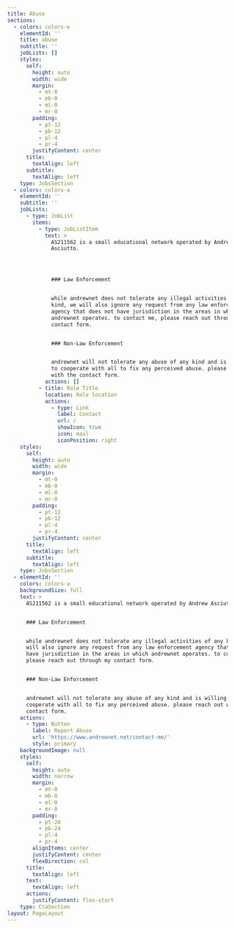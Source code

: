 ```yaml
---
title: Abuse
sections:
  - colors: colors-e
    elementId: ''
    title: abuse
    subtitle: ''
    jobLists: []
    styles:
      self:
        height: auto
        width: wide
        margin:
          - mt-0
          - mb-0
          - ml-0
          - mr-0
        padding:
          - pt-12
          - pb-12
          - pl-4
          - pr-4
        justifyContent: center
      title:
        textAlign: left
      subtitle:
        textAlign: left
    type: JobsSection
  - colors: colors-a
    elementId: ''
    subtitle: ''
    jobLists:
      - type: JobList
        items:
          - type: JobListItem
            text: >
              AS211562 is a small educational network operated by Andrew
              Asciutto.




              ### Law Enforcement


              while andrewnet does not tolerate any illegal activities of any
              kind, we will also ignore any request from any law enforcement
              agency that does not have jurisdiction in the areas in which
              andrewnet operates. to contact me, please reach out through my
              contact form.


              ### Non-Law Enforcement


              andrewnet will not tolerate any abuse of any kind and is willing
              to cooperate with all to fix any perceived abuse. please reach out
              with the contact form.
            actions: []
          - title: Role Title
            location: Role location
            actions:
              - type: Link
                label: Contact
                url: /
                showIcon: true
                icon: mail
                iconPosition: right
    styles:
      self:
        height: auto
        width: wide
        margin:
          - mt-0
          - mb-0
          - ml-0
          - mr-0
        padding:
          - pt-12
          - pb-12
          - pl-4
          - pr-4
        justifyContent: center
      title:
        textAlign: left
      subtitle:
        textAlign: left
    type: JobsSection
  - elementId: ''
    colors: colors-a
    backgroundSize: full
    text: >
      AS211562 is a small educational network operated by Andrew Asciutto.


      ### Law Enforcement


      while andrewnet does not tolerate any illegal activities of any kind, we
      will also ignore any request from any law enforcement agency that does not
      have jurisdiction in the areas in which andrewnet operates. to contact me,
      please reach out through my contact form.


      ### Non-Law Enforcement


      andrewnet will not tolerate any abuse of any kind and is willing to
      cooperate with all to fix any perceived abuse. please reach out with the
      contact form.
    actions:
      - type: Button
        label: Report Abuse
        url: 'https://www.andrewnet.net/contact-me/'
        style: primary
    backgroundImage: null
    styles:
      self:
        height: auto
        width: narrow
        margin:
          - mt-0
          - mb-0
          - ml-0
          - mr-0
        padding:
          - pt-24
          - pb-24
          - pl-4
          - pr-4
        alignItems: center
        justifyContent: center
        flexDirection: col
      title:
        textAlign: left
      text:
        textAlign: left
      actions:
        justifyContent: flex-start
    type: CtaSection
layout: PageLayout
---
```

